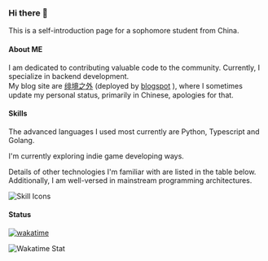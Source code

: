### Hi there 👋
This is a self-introduction page for a sophomore student from China.  


#### About ME
I am dedicated to contributing valuable code to the community. Currently, I specialize in backend development.     
My blog site are [绯境之外](https://blog.scarletborder.cn) (deployed by [blogspot](https://scarletborder.blogspot.com) ), where I sometimes update my personal status, primarily in Chinese, apologies for that.   

#### Skills
The advanced languages I used most currently are Python, Typescript and Golang.

I'm currently exploring indie game developing ways.

Details of other technologies I'm familiar with are listed in the table below. Additionally, I am well-versed in mainstream programming architectures.   

![Skill Icons](https://skillicons.dev/icons?i=aws,c,cloudflare,cmake,cpp,cs,css,debian,docker,fastapi,git,github,githubactions,gmail,godot,golang,html,ipfs,javascript,latex,linux,markdown,mysql,mongo,nginx,nodejs,postman,powershell,python,pytorch,qt,redis,react,regex,rust,sqlite,ubuntu,v,vim,visualstudio,vscode,windows&theme=dark&perline=10)

#### Status
[![wakatime](https://wakatime.com/badge/user/306f2016-648f-4ed3-822c-e9d658a056c8.svg)](https://wakatime.com/@306f2016-648f-4ed3-822c-e9d658a056c8)  

![Wakatime Stat](https://github-readme-stats.vercel.app/api/wakatime?username=scarletborder&hide_border=true&layout=compact&theme=transparent&custom_title=TimeForLastSevenDays)



<!--
**scarletborder/scarletborder** is a ✨ _special_ ✨ repository because its `README.md` (this file) appears on your GitHub profile.

Here are some ideas to get you started:

- 🔭 I’m currently working on ...
- 🌱 I’m currently learning ...
- 👯 I’m looking to collaborate on ...
- 🤔 I’m looking for help with ...
- 💬 Ask me about ...
- 📫 How to reach me: ...
- 😄 Pronouns: ...
- ⚡ Fun fact: ...
-->
